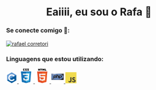 <h1 align="center">Eaiiii, eu sou o Rafa 👾</h1>
<h3 align="left">Se conecte comigo 🔌:</h3>
<p align="left">
<a href="https://linkedin.com/in/rafael corretori" target="blank"><img align="center" src="https://raw.githubusercontent.com/rahuldkjain/github-profile-readme-generator/master/src/images/icons/Social/linked-in-alt.svg" alt="rafael corretori" height="30" width="40" /></a>
</p>

<h3 align="left">Linguagens que estou utilizando:</h3>
<p align="left"> <a href="https://www.cprogramming.com/" target="_blank" rel="noreferrer"> <img src="https://raw.githubusercontent.com/devicons/devicon/master/icons/c/c-original.svg" alt="c" width="30" height="30"/> </a> <a href="https://www.w3schools.com/css/" target="_blank" rel="noreferrer"> <img src="https://raw.githubusercontent.com/devicons/devicon/master/icons/css3/css3-original-wordmark.svg" alt="css3" width="40" height="40"/> </a> <a href="https://www.w3.org/html/" target="_blank" rel="noreferrer"> <img src="https://raw.githubusercontent.com/devicons/devicon/master/icons/html5/html5-original-wordmark.svg" alt="html5" width="40" height="40"/> </a> </a> <a href="https://www.php.net" target="_blank" rel="noreferrer"> <img src="https://raw.githubusercontent.com/devicons/devicon/master/icons/php/php-original.svg" alt="php" width="35" height="35"/> </a> 
<a href="https://www.javascript.com/" target="_blank" rel="noreferrer"> <img src="https://raw.githubusercontent.com/voodootikigod/logo.js/master/js.png" alt="js" width="30" height="30"/> </a> 


